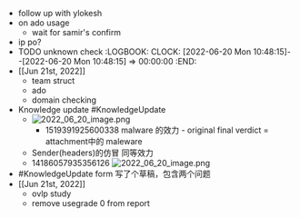 - follow up with ylokesh
- on ado usage
	- wait for samir's confirm
- ip po?
- TODO unknown check
  :LOGBOOK:
  CLOCK: [2022-06-20 Mon 10:48:15]--[2022-06-20 Mon 10:48:15] =>  00:00:00
  :END:
- [[Jun 21st, 2022]]
	- team struct
	- ado
	- domain checking
- Knowledge update #KnowledgeUpdate
	- ![2022_06_20_image.png](https://cdn.logseq.com/%2Fe665ccdc-ca08-4e13-adf4-2c2994386a2ba00a064b-f2e3-406c-98b3-aaabf3b825d12022_06_20_image.png?Expires=4809306508&Signature=eKsUHJdSg4fuTgvDa6FiqiYjX1YhaDCkeJiDcd7RPLoGEGfQOBpGXa37fXbhuqZ3jWMNPscUFrnmlbcVIUZGEWOCzUwepa8q2Z2Y8gmVSyhQJz3zXJnsgtLe1nP0WKVSxjNFqPWJsDmwn4vF9BMey6IFTTUqxRRWkomUPPJ-RQG8TipcR9FsGFUTelMrn1MPHrrcxj6ggi~rFGYQIpHG~aqoM6KOMIFwj~3KhmuNaAxy~hWrqDPAM1OeNWc3kpHl2cbTdg1uj61E0cyo32vuk6gw5XXOCW4lxysPe44L3k4G0Afha4sNOJCRR2tbQ2FvFMWiWc0pp7cK1xcskR~Z5A__&Key-Pair-Id=APKAJE5CCD6X7MP6PTEA)
		- 1519391925600338
		  malware 的效力  - original final verdict = attachment中的 maleware
	- Sender(headers)的仿冒 同等效力
	- 14186057935356126
	  ![2022_06_20_image.png](https://cdn.logseq.com/%2Fe665ccdc-ca08-4e13-adf4-2c2994386a2b0b14efa4-dea9-432d-8abe-b04bc23a85cc2022_06_20_image.png?Expires=4809306609&Signature=i~-JPxO8WLEbHaRHgNooKFgqj5vO4FSA8EJt9CQuQXwOe-26DvwJyqrJIaS7cZPFgXbDU0lbIDGXEez9eVJR0Ij9~QZcELrk-OveTPbwryuo0UxtrbDlE3T792QK3TGrtSIR9lGduqm2R9ZfZvbvwDRY9BDTPKv9XQijXKU4ZB6Bu1dl-JFtnPxYTAn5vWODBfU3f26bwvapq8Cbo~0ukhDo6PjRPOG7liDPM8hx22Ta4329xgvRMbC8MD4--6Rg-tb1y5lw-zMktiL~FYhnZjtI-Ev-MbCMMjqfhr3JNRhEqhp4R-8Bc8Snz8WfYbjCW8HVAcIs-hhoqQnx~MsigA__&Key-Pair-Id=APKAJE5CCD6X7MP6PTEA)
- #KnowledgeUpdate form 写了个草稿，包含两个问题
- [[Jun 21st, 2022]]
	- ovlp study
	- remove usegrade 0 from report